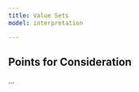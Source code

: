 ```yaml
---
title: Value Sets
model: interpretation

---
```


Points for Consideration
------------------------

...
